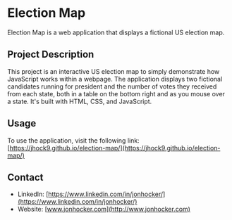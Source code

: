 # Election Map

Election Map is a web application that displays a fictional US election map.

## Project Description

This project is an interactive US election map to simply demonstrate how JavaScript works within a webpage. The application displays two fictional candidates running for president and the number of votes they received from each state, both in a table on the bottom right and as you mouse over a state. It's built with HTML, CSS, and JavaScript.

## Usage

To use the application, visit the following link: [https://jhock9.github.io/election-map/](https://jhock9.github.io/election-map/)

## Contact

- LinkedIn: [https://www.linkedin.com/in/jonhocker/](https://www.linkedin.com/in/jonhocker/)
- Website: [www.jonhocker.com](http://www.jonhocker.com)
